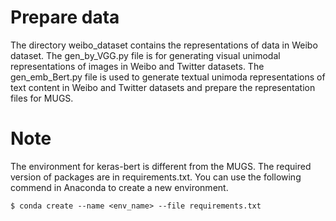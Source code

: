 # Prepare data
The directory weibo_dataset contains the representations of data in Weibo dataset.
The gen_by_VGG.py file is for generating visual unimodal representations of images in Weibo and Twitter datasets. 
The gen_emb_Bert.py file is used to generate textual unimoda representations of text content in Weibo and Twitter datasets and prepare the representation files for MUGS.

# Note
The environment for keras-bert is different from the MUGS.
The required version of packages are in requirements.txt.
You can use the following commend in Anaconda to create a new environment.
```
$ conda create --name <env_name> --file requirements.txt
```
